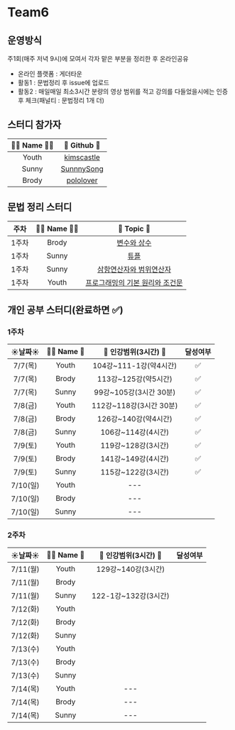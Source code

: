 # Team6
## 운영방식
주1회(매주 저녁 9시)에 모여서 각자 맡은 부분을 정리한 후 온라인공유
- 온라인 플랫폼 : 게더타운
- 활동1 : 문법정리 후 issue에 업로드
- 활동2 : 매일매일 최소3시간 분량의 영상 범위를 적고 강의를 다들었을시에는 인증후 체크(패널티 : 문법정리 1개 더)
## 스터디 참가자 
 |👩‍💻 Name 🧑‍💻|🔗 Github 🔗|
|:---:|:---:|
|Youth|[kimscastle](https://github.com/kimscastle)|
|Sunny|[SunnnySong](https://github.com/SunnnySong)|
|Brody|[pololover](https://github.com/pololover)|

## 문법 정리 스터디

 |주차|👩‍💻 Name 🧑‍💻|🔗 Topic 🔗|
|:---:|:---:|:---:|
|1주차|Brody|[변수와 상수](https://github.com/AllenSwiftClass/Team6/issues/3)|
|1주차|Sunny|[튜플](https://github.com/AllenSwiftClass/Team6/issues/1g)|
|1주차|Sunny|[삼항연산자와 범위연산자](https://github.com/AllenSwiftClass/Team6/issues/2)|
|1주차|Youth|[프로그래밍의 기본 원리와 조건문](https://github.com/AllenSwiftClass/Team6/issues/4)|

## 개인 공부 스터디(완료하면 ✅)
### 1주차
 |☀️날짜☀️|👩‍💻 Name 🧑‍|🔗 인강범위(3시간) 🔗| 달성여부 |
|:---:|:---:|:---:|:---:|
|7/7(목)|Youth|104강~111-1강(약4시간)|✅|
|7/7(목)|Brody|113강~125강(약5시간)|✅|
|7/7(목)|Sunny|99강~105강(3시간 30분)|✅|
|7/8(금)|Youth|112강~118강(3시간 30분)|✅|
|7/8(금)|Brody|126강~140강(약4시간)|✅|
|7/8(금)|Sunny|106강~114강(4시간)|✅|
|7/9(토)|Youth|119강~128강(3시간)|✅|
|7/9(토)|Brody|141강~149강(4시간)|✅|
|7/9(토)|Sunny|115강~122강(3시간)|✅|
|7/10(일)|Youth|---||
|7/10(일)|Brody|---||
|7/10(일)|Sunny|---||

### 2주차
 |☀️날짜☀️|👩‍💻 Name 🧑‍|🔗 인강범위(3시간) 🔗| 달성여부 |
|:---:|:---:|:---:|:---:|
|7/11(월)|Youth|129강~140강(3시간)||
|7/11(월)|Brody|||
|7/11(월)|Sunny|122-1강~132강(3시간)||
|7/12(화)|Youth|||
|7/12(화)|Brody|||
|7/12(화)|Sunny|||
|7/13(수)|Youth|||
|7/13(수)|Brody|||
|7/13(수)|Sunny|||
|7/14(목)|Youth|---||
|7/14(목)|Brody|---||
|7/14(목)|Sunny|---||


